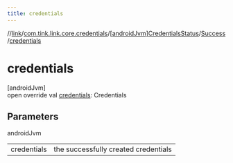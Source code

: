 ```yaml
---
title: credentials
---
```

//[link](../../../../index.html)/[com.tink.link.core.credentials](../../index.html)/[[androidJvm]CredentialsStatus](../index.html)/[Success](index.html)/[credentials](credentials.html)



# credentials



[androidJvm]\
open override val [credentials](credentials.html): Credentials



## Parameters


androidJvm

| | |
|---|---|
| credentials | the successfully created credentials |




